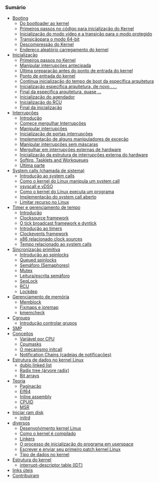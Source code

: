 ### Sumário

* [Booting](Booting/README.md)
    * [Do bootloader ao kernel](Booting/linux-bootstrap-1.md)
    * [Primeiros passos no código para inicialização do Kernel](Booting/linux-bootstrap-2.md)
    * [Inicialização do modo vídeo e a transição para o modo protegido](Booting/linux-bootstrap-3.md)
    * [Transiçãopara o modo 64-bit](Booting/linux-bootstrap-4.md)
    * [Descompressão do Kernel](Booting/linux-bootstrap-5.md)
    * [Endereço aleatório carregamento do kernel](Booting/linux-bootstrap-6.md)
* [Inicialização](Initialization/README.md)
    * [Primeiros passos no Kernel](Initialization/linux-initialization-1.md)
    * [Manipular interrupções antecipada](Initialization/linux-initialization-2.md)
    * [Última preparação antes do ponto de entrada do kernel](Initialization/linux-initialization-3.md)
    * [Ponto de entrada do kernel](Initialization/linux-initialization-4.md)
    * [Continua inicialização do tempo de boot da específica arquitetura](Initialization/linux-initialization-5.md)
    * [Inicialização específica arquitetura, de novo . . .](Initialization/linux-initialization-6.md)
    * [Final da específica arquitetura, quase ...](Initialization/linux-initialization-7.md)
    * [Inicialização do agendador](Initialization/linux-initialization-8.md)
    * [Inicialização do RCU](Initialization/linux-initialization-9.md)
    * [Final da inicialização](Initialization/linux-initialization-10.md)
* [Interrupções](Interrupts/README.md)
    * [Introdução](Interrupts/linux-interrupts-1.md)
    * [Comece mergulhar Interrupções](Interrupts/linux-interrupts-2.md)
    * [Manipular interrupções](Interrupts/linux-interrupts-3.md)
    * [Inicialização de portas interrupções](Interrupts/linux-interrupts-4.md)
    * [Implementação de alguns manipuladores de exceção](Interrupts/linux-interrupts-5.md)
    * [Manipular interrupções sem máscaras](Interrupts/linux-interrupts-6.md)
    * [Mergulhar em interrupções externas de hardware](Interrupts/linux-interrupts-7.md)
    * [Inicialização da estrutura de interrupções externa do hardware](Interrupts/linux-interrupts-8.md)
    * [Softirq, Tasklets and Workqueues](Interrupts/linux-interrupts-9.md)
    * [Última parte](Interrupts/linux-interrupts-10.md)
* [System calls (chamada de sistema)](SysCall/README.md)
    * [Introdução ao system calls](SysCall/linux-syscall-1.md)
    * [Como o kernel do Linux manipula um system call](SysCall/linux-syscall-2.md)
    * [vsyscall e vDSO](SysCall/linux-syscall-3.md)
    * [Como o kernel do Linux executa um programa](SysCall/linux-syscall-4.md)
    * [Implementação do system call aberto](SysCall/linux-syscall-5.md)
    * [Limitar recurso no Linux](SysCall/linux-syscall-6.md)
* [Timer e gerenciamento de tempo](Timers/README.md)
    * [Introdução](Timers/linux-timers-1.md)
    * [Clocksource framework](Timers/linux-timers-2.md)
    * [O tick broadcast framework e dyntick](Timers/linux-timers-3.md)
    * [Introdução ao timers](Timers/linux-timers-4.md)
    * [Clockevents framework](Timers/linux-timers-5.md)
    * [x86 relacionado clock sources](Timers/linux-timers-6.md)
    * [Tempo relacionado ao system calls](Timers/linux-timers-7.md)
* [Sincronização primitiva](SyncPrim/README.md)
    * [Introdução ao spinlocks](SyncPrim/linux-sync-1.md)
    * [Queued spinlocks](SyncPrim/linux-sync-2.md)
    * [Semáforo (Semaphores)](SyncPrim/linux-sync-3.md)
    * [Mutex](SyncPrim/linux-sync-4.md)
    * [Leitura/escrita semáforo](SyncPrim/linux-sync-5.md)
    * [SeqLock](SyncPrim/linux-sync-6.md)
    * [RCU]()
    * [Lockdep]()
* [Gerenciamento de memória](MM/README.md)
    * [Memblock](MM/linux-mm-1.md)
    * [Fixmaps e ioremap](MM/linux-mm-2.md)
    * [kmemcheck](MM/linux-mm-3.md)
* [Cgroups](Cgroups/README.md)
    * [Introdução controlar grupos](Cgroups/linux-cgroups-1.md)
* [SMP]()
* [Conceitos](Concepts/README.md)
    * [Variável por CPU](Concepts/linux-cpu-1.md)
    * [Cpumasks](Concepts/linux-cpu-2.md)
    * [O mecanismo initcall](Concepts/linux-cpu-3.md)
    * [Notification Chains (cadeias de notificações)](Concepts/linux-cpu-4.md)
* [Estrutura de dados no kernel Linux](DataStructures/README.md)
    * [dublo linked list](DataStructures/linux-datastructures-1.md)
    * [Radix tree (árvore radix)](DataStructures/linux-datastructures-2.md)
    * [Bit arrays](DataStructures/linux-datastructures-3.md)
* [Teoria](Theory/README.md)
    * [Paginação](Theory/linux-theory-1.md)
    * [Elf64](Theory/linux-theory-2.md)
    * [Inline assembly](Theory/linux-theory-3.md)
    * [CPUID]()
    * [MSR]()
* [Iniciar ram disk]()
   * [initrd]()
* [diversos](Misc/README.md)
    * [Desenvolvimento kernel Linux](Misc/linux-misc-1.md)
    * [Como o kernel é compilado](Misc/linux-misc-2.md)
    * [Linkers](Misc/linux-misc-3.md)
    * [O processo de inicialização do programa em userspace](Misc/linux-misc-4.md)
    * [Escrever e enviar seu primeiro patch kernel Linux]()
    * [Tipo de dados no kernel]()
* [Estrutura do kernel](KernelStructures/README.md)
    * [interrupt-descriptor table (IDT)](KernelStructures/linux-kernelstructure-1.md)
* [links úteis](LINKS.md)
* [Contribuiram](contributors.md)
